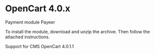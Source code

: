 OpenCart 4.0.x
======
Payment module Payeer

To install the module, download and unzip the archive.
Then follow the attached instructions.

Support for CMS OpenCart 4.0.1.1